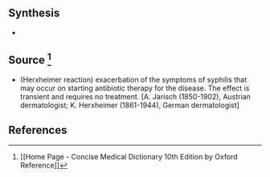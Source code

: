 ## Synthesis
- 
## Source [^1]
- (Herxheimer reaction) exacerbation of the symptoms of syphilis that may occur on starting antibiotic therapy for the disease. The effect is transient and requires no treatment. \[A. Jarisch (1850-1902), Austrian dermatologist; K. Herxheimer (1861-1944), German dermatologist]
## References

[^1]: [[Home Page - Concise Medical Dictionary 10th Edition by Oxford Reference]]